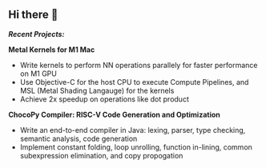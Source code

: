 ## Hi there 👋

_**Recent Projects:**_

**Metal Kernels for M1 Mac**
  - Write kernels to perform NN operations parallely for faster performance on M1 GPU
  - Use Objective-C for the host CPU to execute Compute Pipelines, and MSL (Metal Shading Langauge) for the kernels
  - Achieve 2x speedup on operations like dot product

**ChocoPy Compiler: RISC-V Code Generation and Optimization**
- Write an end-to-end compiler in Java: lexing, parser, type checking, semantic analysis, code generation
- Implement constant folding, loop unrolling, function in-lining, common subexpression elimination, and copy propogation
<!--
**abhip02/abhip02** is a ✨ _special_ ✨ repository because its `README.md` (this file) appears on your GitHub profile.

Here are some ideas to get you started:

- 🔭 I’m currently working on ...
- 🌱 I’m currently learning ...
- 👯 I’m looking to collaborate on ...
- 🤔 I’m looking for help with ...
- 💬 Ask me about ...
- 📫 How to reach me: ...
- 😄 Pronouns: ...
- ⚡ Fun fact: ...
-->
